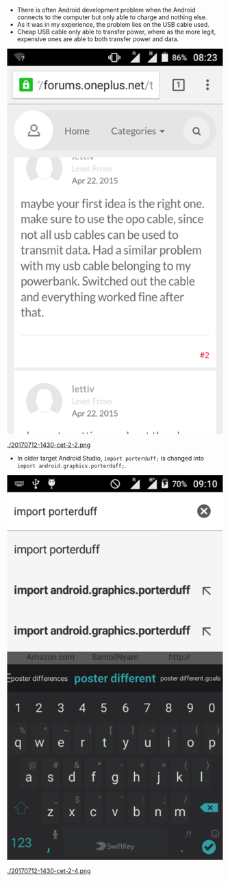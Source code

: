 * There is often Android development problem when the Android connects to the computer but only able to charge and nothing else.
* As it was in my experience, the problem lies on the USB cable used.
* Cheap USB cable only able to transfer power, where as the more legit, expensive ones are able to both transfer power and data.

![./20170712-1430-cet-2-1.png](./20170712-1430-cet-2-1.png)

[./20170712-1430-cet-2-2.png](./20170712-1430-cet-2-2.png)

* In older target Android Studio, `import porterduff;` is changed into `import android.graphics.porterduff;`.

![./20170712-1430-cet-2-3.png](./20170712-1430-cet-2-3.png)

[./20170712-1430-cet-2-4.png](./20170712-1430-cet-2-4.png)